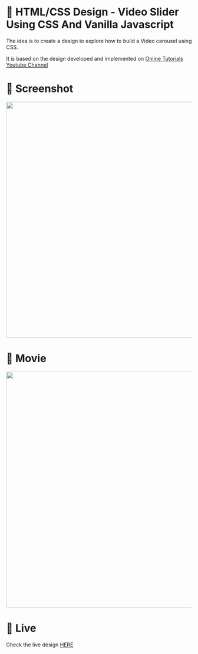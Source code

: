 # 🎨 HTML/CSS Design - Video Slider Using CSS And Vanilla Javascript

The idea is to create a design to explore how to build a Video carousel using CSS. 

It is based on the design developed and implemented  on [Online Tutorials Youtube Channel](https://www.youtube.com/watch?v=7gEJTwsH6kw)


# 📸 Screenshot
<img src="https://storage.googleapis.com/rfribeiro-css/video-gallery-03/presentation.png" width="640">


# 🎥 Movie
<img src="https://storage.googleapis.com/rfribeiro-css/video-gallery-03/presentation.gif" width="640">

# 🚀 Live

Check the live design [HERE](https://storage.googleapis.com/rfribeiro-css/video-gallery-03/index.html)